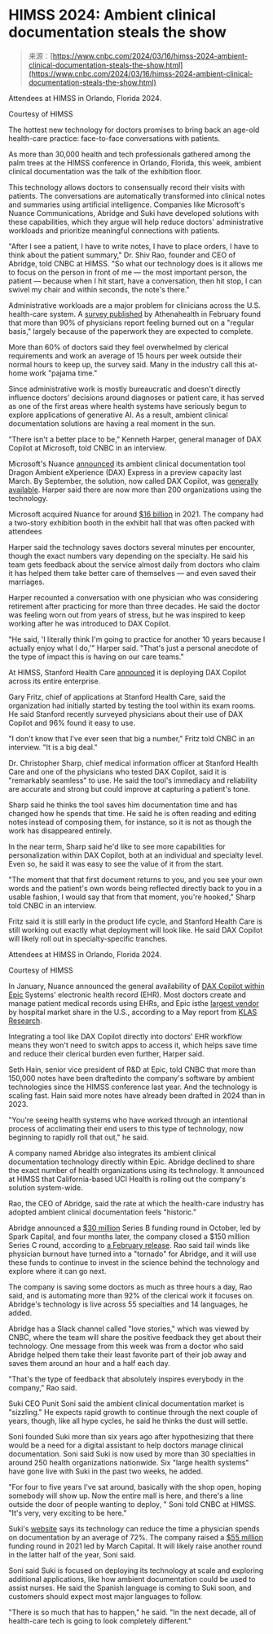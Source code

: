 <!--yml
category: 未分类
date: 2024-05-27 15:00:35
-->

# HIMSS 2024: Ambient clinical documentation steals the show

> 来源：[https://www.cnbc.com/2024/03/16/himss-2024-ambient-clinical-documentation-steals-the-show.html](https://www.cnbc.com/2024/03/16/himss-2024-ambient-clinical-documentation-steals-the-show.html)

 Attendees at HIMSS in Orlando, Florida 2024.

Courtesy of HIMSS

The hottest new technology for doctors promises to bring back an age-old health-care practice: face-to-face conversations with patients.

As more than 30,000 health and tech professionals gathered among the palm trees at the HIMSS conference in Orlando, Florida, this week, ambient clinical documentation was the talk of the exhibition floor. 

This technology allows doctors to consensually record their visits with patients. The conversations are automatically transformed into clinical notes and summaries using artificial intelligence. Companies like Microsoft's Nuance Communications, Abridge and Suki have developed solutions with these capabilities, which they argue will help reduce doctors' administrative workloads and prioritize meaningful connections with patients. 

"After I see a patient, I have to write notes, I have to place orders, I have to think about the patient summary," Dr. Shiv Rao, founder and CEO of Abridge, told CNBC at HIMSS. "So what our technology does is it allows me to focus on the person in front of me — the most important person, the patient — because when I hit start, have a conversation, then hit stop, I can swivel my chair and within seconds, the note's there." 

Administrative workloads are a major problem for clinicians across the U.S. health-care system. A [survey published](https://www.cnbc.com/2024/02/21/doctors-feel-burned-out-but-encouraged-by-potential-of-ai-survey-says.html) by Athenahealth in February found that more than 90% of physicians report feeling burned out on a "regular basis," largely because of the paperwork they are expected to complete. 

More than 60% of doctors said they feel overwhelmed by clerical requirements and work an average of 15 hours per week outside their normal hours to keep up, the survey said. Many in the industry call this at-home work "pajama time." 

Since administrative work is mostly bureaucratic and doesn't directly influence doctors' decisions around diagnoses or patient care, it has served as one of the first areas where health systems have seriously begun to explore applications of generative AI. As a result, ambient clinical documentation solutions are having a real moment in the sun. 

"There isn't a better place to be," Kenneth Harper, general manager of DAX Copilot at Microsoft, told CNBC in an interview. 

Microsoft's Nuance [announced](https://www.cnbc.com/2023/03/20/microsoft-nuance-announce-clinical-notes-application-powered-by-openai.html) its ambient clinical documentation tool Dragon Ambient eXperience (DAX) Express in a preview capacity last March. By September, the solution, now called DAX Copilot, was [generally available](https://news.nuance.com/2023-09-27-Nuance-Announces-the-General-Availability-of-Dragon-Ambient-eXperience-Copilot-to-Further-Improve-Healthcare-Experiences,-Outcomes,-and-Efficiency). Harper said there are now more than 200 organizations using the technology. 

Microsoft acquired Nuance for around [$16 billion](https://www.cnbc.com/2021/04/12/microsoft-buys-nuance-communications-in-16-billion-deal.html) in 2021\. The company had a two-story exhibition booth in the exhibit hall that was often packed with attendees

Harper said the technology saves doctors several minutes per encounter, though the exact numbers vary depending on the specialty. He said his team gets feedback about the service almost daily from doctors who claim it has helped them take better care of themselves — and even saved their marriages.

Harper recounted a conversation with one physician who was considering retirement after practicing for more than three decades. He said the doctor was feeling worn out from years of stress, but he was inspired to keep working after he was introduced to DAX Copilot. 

"He said, 'I literally think I'm going to practice for another 10 years because I actually enjoy what I do,'" Harper said. "That's just a personal anecdote of the type of impact this is having on our care teams." 

At HIMSS, Stanford Health Care [announced](https://news.nuance.com/2024-03-11-DAX-Copilot-to-Automate-the-Creation-of-Clinical-Documentation,-Reduce-Physician-Burnout,-and-Expand-Access-to-Care-Deployed-Enterprise-Wide-at-Stanford-Health-Care) it is deploying DAX Copilot across its entire enterprise. 

Gary Fritz, chief of applications at Stanford Health Care, said the organization had initially started by testing the tool within its exam rooms. He said Stanford recently surveyed physicians about their use of DAX Copilot and 96% found it easy to use. 

"I don't know that I've ever seen that big a number," Fritz told CNBC in an interview. "It is a big deal."

Dr. Christopher Sharp, chief medical information officer at Stanford Health Care and one of the physicians who tested DAX Copilot, said it is "remarkably seamless" to use. He said the tool's immediacy and reliability are accurate and strong but could improve at capturing a patient's tone. 

Sharp said he thinks the tool saves him documentation time and has changed how he spends that time. He said he is often reading and editing notes instead of composing them, for instance, so it is not as though the work has disappeared entirely.

In the near term, Sharp said he'd like to see more capabilities for personalization within DAX Copilot, both at an individual and specialty level. Even so, he said it was easy to see the value of it from the start.

"The moment that that first document returns to you, and you see your own words and the patient's own words being reflected directly back to you in a usable fashion, I would say that from that moment, you're hooked," Sharp told CNBC in an interview.

Fritz said it is still early in the product life cycle, and Stanford Health Care is still working out exactly what deployment will look like. He said DAX Copilot will likely roll out in specialty-specific tranches. 

Attendees at HIMSS in Orlando, Florida 2024.

Courtesy of HIMSS

In January, Nuance announced the general availability of [DAX Copilot within Epic](https://news.nuance.com/2024-01-18-Nuance-Announces-General-Availability-of-DAX-Copilot-Embedded-in-Epic,-Transforming-Healthcare-Experiences-with-Automated-Clinical-Documentation) Systems' electronic health record (EHR). Most doctors create and manage patient medical records using EHRs, and Epic isthe [largest vendor](https://klasresearch.com/article/current-trends-in-us-hospital-emr-market-share/1022) by hospital market share in the U.S., according to a May report from [KLAS Research](https://klasresearch.com/report/us-hospital-emr-market-share-2023-market-energy-driven-mostly-by-small-organizations/3013). 

Integrating a tool like DAX Copilot directly into doctors' EHR workflow means they won't need to switch apps to access it, which helps save time and reduce their clerical burden even further, Harper said. 

Seth Hain, senior vice president of R&D at Epic, told CNBC that more than 150,000 notes have been draftedinto the company's software by ambient technologies since the HIMSS conference last year. And the technology is scaling fast. Hain said more notes have already been drafted in 2024 than in 2023.

"You're seeing health systems who have worked through an intentional process of acclimating their end users to this type of technology, now beginning to rapidly roll that out," he said. 

A company named Abridge also integrates its ambient clinical documentation technology directly within Epic. Abridge declined to share the exact number of health organizations using its technology. It announced at HIMSS that California-based UCI Health is rolling out the company's solution system-wide. 

Rao, the CEO of Abridge, said the rate at which the health-care industry has adopted ambient clinical documentation feels "historic." 

Abridge announced a [$30 million](https://www.businesswire.com/news/home/20231026850279/en/Abridge-raises-30M-to-Accelerate-Adoption-of-its-Proven-Generative-AI-Solution-across-U.S.-Healthcare-Systems) Series B funding round in October, led by Spark Capital, and four months later, the company closed a $150 million Series C round, according to [a February release](https://www.abridge.com/press-release/series-c-150). Rao said tail winds like physician burnout have turned into a "tornado" for Abridge, and it will use these funds to continue to invest in the science behind the technology and explore where it can go next. 

The company is saving some doctors as much as three hours a day, Rao said, and is automating more than 92% of the clerical work it focuses on. Abridge's technology is live across 55 specialties and 14 languages, he added. 

Abridge has a Slack channel called "love stories," which was viewed by CNBC, where the team will share the positive feedback they get about their technology. One message from this week was from a doctor who said Abridge helped them take their least favorite part of their job away and saves them around an hour and a half each day.

"That's the type of feedback that absolutely inspires everybody in the company," Rao said.

Suki CEO Punit Soni said the ambient clinical documentation market is "sizzling." He expects rapid growth to continue through the next couple of years, though, like all hype cycles, he said he thinks the dust will settle.

Soni founded Suki more than six years ago after hypothesizing that there would be a need for a digital assistant to help doctors manage clinical documentation. Soni said Suki is now used by more than 30 specialties in around 250 health organizations nationwide. Six "large health systems" have gone live with Suki in the past two weeks, he added. 

"For four to five years I've sat around, basically with the shop open, hoping somebody will show up. Now the entire mall is here, and there's a line outside the door of people wanting to deploy, " Soni told CNBC at HIMSS. "It's very, very exciting to be here."

Suki's [website](https://www.suki.ai/happy-doctors/) says its technology can reduce the time a physician spends on documentation by an average of 72%. The company raised a [$55 million](https://www.suki.ai/news/suki-announces-55-million-series-c-funding-round/) funding round in 2021 led by March Capital. It will likely raise another round in the latter half of the year, Soni said.

Soni said Suki is focused on deploying its technology at scale and exploring additional applications, like how ambient documentation could be used to assist nurses. He said the Spanish language is coming to Suki soon, and customers should expect most major languages to follow. 

"There is so much that has to happen," he said. "In the next decade, all of health-care tech is going to look completely different."